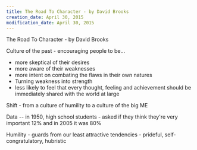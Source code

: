 ```yaml
---
title: The Road To Character - by David Brooks
creation_date: April 30, 2015
modification_date: April 30, 2015
---
```



The Road To Character - by David Brooks

Culture of the past - encouraging people to be...
- more skeptical of their desires
- more aware of their weaknesses
- more intent on combating the flaws in their own natures
- Turning weakness into strength
- less likely to feel that every thought, feeling and achievement should be immediately shared with the world at large

Shift - from a culture of humility to a culture of the big ME 

Data -- in 1950, high school students - asked if they think they're very important 12% and in 2005 it was 80%

Humility - guards from our least attractive tendencies - prideful, self-congratulatory, hubristic


